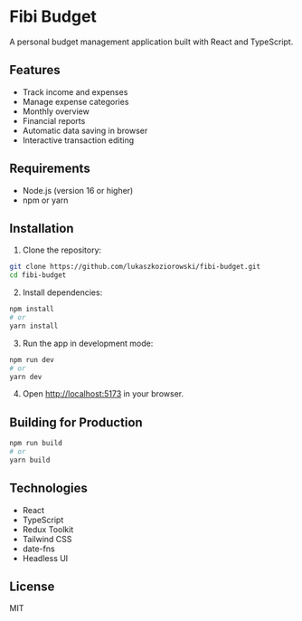 # Fibi Budget

A personal budget management application built with React and TypeScript.

## Features

- Track income and expenses
- Manage expense categories
- Monthly overview
- Financial reports
- Automatic data saving in browser
- Interactive transaction editing

## Requirements

- Node.js (version 16 or higher)
- npm or yarn

## Installation

1. Clone the repository:
```bash
git clone https://github.com/lukaszkoziorowski/fibi-budget.git
cd fibi-budget
```

2. Install dependencies:
```bash
npm install
# or
yarn install
```

3. Run the app in development mode:
```bash
npm run dev
# or
yarn dev
```

4. Open [http://localhost:5173](http://localhost:5173) in your browser.

## Building for Production

```bash
npm run build
# or
yarn build
```

## Technologies

- React
- TypeScript
- Redux Toolkit
- Tailwind CSS
- date-fns
- Headless UI

## License

MIT
